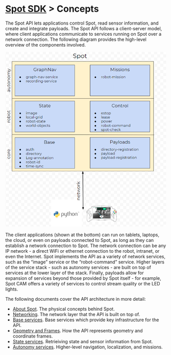 <!--
Copyright (c) 2020 Boston Dynamics, Inc.  All rights reserved.

Downloading, reproducing, distributing or otherwise using the SDK Software
is subject to the terms and conditions of the Boston Dynamics Software
Development Kit License (20191101-BDSDK-SL).
-->

# [Spot SDK](../../README.md) > Concepts

The Spot API lets applications control Spot, read sensor information, and create and integrate payloads. The Spot API follows a client-server model, where client applications communicate to services running on Spot over a network connection. The following diagram provides the high-level overview of the components involved.

![API Diagram](api_diagram.png)

The client applications (shown at the bottom) can run on tablets, laptops, the cloud, or even on payloads connected to Spot, as long as they can establish a network connection to Spot. The network connection can be any IP network - a direct WiFi or ethernet connection to the robot, intranet, or even the Internet. Spot implements the API as a variety of network services, such as the “image” service or the “robot-command” service. Higher layers of the service stack - such as autonomy services - are built on top of services at the lower layer of the stack. Finally, payloads allow for expansion of services beyond those provided by Spot itself - for example, Spot CAM offers a variety of services to control stream quality or the LED lights.

The following documents cover the API architecture in more detail:
* [About Spot](about_spot.md). The physical concepts behind Spot.
* [Networking](networking.md). The network layer that the API is built on top of.
* [Base services](base_services.md). Base services which provide key infrastructure for the API.
* [Geometry and Frames](geometry_and_frames.md). How the API represents geometry and coordinate frames.
* [State services](state_services.md). Retrieiving state and sensor information from Spot.
* [Autonomy services](autonomy/README.md). Higher-level navigation, localization, and missions.
